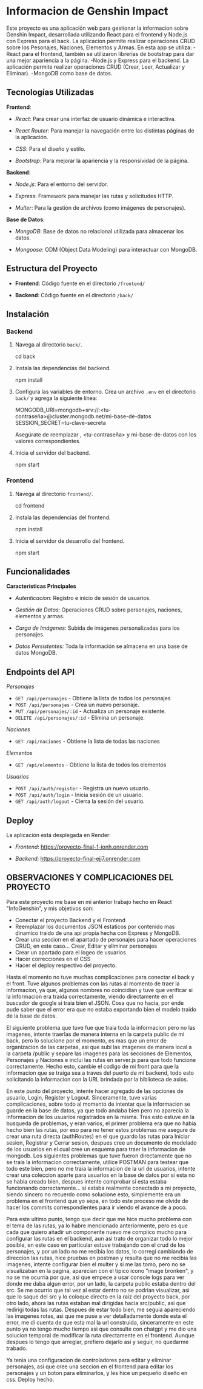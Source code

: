 # Informacion de Genshin Impact

Este proyecto es una aplicación web para gestionar la informacion sobre Genshin Impact, desarrollada utilizando React para el frontend y Node.js con Express para el back. La aplicacion permite realizar operaciones CRUD sobre los Pesonajes, Naciones, Elementos y Armas.
En esta app se utiliza:
    -React para el frontend, también se utilizaron librerías de bootstrap para dar una mejor apariencia a la página.
    -Node.js y Express para el backend. La aplicación permite realizar operaciones CRUD (Crear, Leer, Actualizar y Eliminar).
    -MongoDB como base de datos.
    
## Tecnologías Utilizadas

**Frontend**:

- *React*: Para crear una interfaz de usuario dinámica e interactiva.

- *React Router*: Para manejar la navegación entre las distintas páginas de la aplicación.

- *CSS*: Para el diseño y estilo.

- *Bootstrap*: Para mejorar la apariencia y la responsividad de la página.

**Backend**:

- *Node.js*: Para el entorno del servidor.

- *Express*: Framework para manejar las rutas y solicitudes HTTP.

- *Multer*: Para la gestión de archivos (como imágenes de personajes).

**Base de Datos**:

- *MongoDB*: Base de datos no relacional utilizada para almacenar los datos.

- *Mongoose*: ODM (Object Data Modeling) para interactuar con MongoDB.

## Estructura del Proyecto

- **Frontend**: Código fuente en el directorio `/frontend/`

- **Backend**: Código fuente en el directorio `/back/`

## Instalación

### Backend

1. Navega al directorio `back/`.

    cd back

2. Instala las dependencias del backend.

    npm install

3. Configura las variables de entorno. Crea un archivo `.env` en el directorio `back/` y agrega la siguiente línea:

    MONGODB_URI=mongodb+srv://<tu-usuario>:<tu-contraseña>@cluster.mongodb.net/mi-base-de-datos
    SESSION_SECRET=tu-clave-secreta

   Asegúrate de reemplazar <tu-usuario>, <tu-contraseña> y mi-base-de-datos con los valores correspondientes.

4. Inicia el servidor del backend.

    npm start


### Frontend

1. Navega al directorio `frontend/`.

    cd frontend

2. Instala las dependencias del frontend.

    npm install

3. Inicia el servidor de desarrollo del frontend.

    npm start

## Funcionalidades

**Características Principales**

- *Autenticacion:* Registro e inicio de sesión de usuarios.

- *Gestión de Datos:* Operaciones CRUD sobre personajes, naciones, elementos y armas.

- *Carga de Imágenes:* Subida de imágenes personalizadas para los personajes.

- *Datos Persistentes:* Toda la información se almacena en una base de datos MongoDB.


## Endpoints del API

*Personajes*

- `GET /api/personajes` - Obtiene la lista de todos los personajes
- `POST /api/personajes` - Crea un nuevo personaje.
- `PUT /api/personajes/:id` - Actualiza un personaje existente.
- `DELETE /api/personajes/:id` - Elimina un personaje.

*Naciones*
- `GET /api/naciones` - Obtiene la lista de todas las naciones

*Elementos*
- `GET /api/elementos` - Obtiene la lista de todos los elementos 

*Usuarios*
- `POST /api/auth/register` - Registra un nuevo usuario.
- `POST /api/auth/login` - Inicia sesión de un usuario.
- `GET /api/auth/logout` - Cierra la sesión del usuario.

## Deploy

La aplicación está desplegada en Render:

- *Frontend*: https://proyecto-final-1-ionh.onrender.com

- *Backend*: https://proyecto-final-ejj7.onrender.com



## OBSERVACIONES Y COMPLICACIONES DEL PROYECTO
 Para este proyecto me base en mi anterior trabajo hecho en React "InfoGenshin", y mis objetivos son:
 - Conectar el proyecto Backend y el Frontend
 - Reemplazar los documentos JSON estaticos por contenido mas dinamico traido de una api propia hecha con Express y MongoDB.
 - Crear una seccion en el apartado de personajes para hacer operaciones CRUD, en este caso... Crear, Editar y eliminar personajes
 - Crear un apartado para el logeo de usuarios
 - Hacer correcciones en el CSS
 - Hacer el deploy respectivo del proyecto.

 Hasta el momento no tuve muchas complicaciones para conectar el back y el front. Tuve algunos problemas con las rutas al momento de traer la informacion, ya que, algunos nombres no coincidian y tuve que verificar si la informacion era traida correctamente, viendo directamente en el buscador de google si traia bien el JSON. Cosa que no hacia, por ende pude saber que el error era que no estaba exportando bien el modelo traido de la base de datos.

El siguiente problema que tuve fue que traia toda la informacion pero no las imagenes, intente traerlas de manera interna en la carpeta public de mi back, pero lo solucione por el momento, es mas que un error de organizacion de las carpetas, asi que subi las imagenes de manera local a la carpeta /public y separe las imagenes para las secciones de Elementos, Personajes y Naciones e inclui las rutas en server.js para que todo funcione correctamente. Hecho esto, cambie el codigo de mi front para que la informacion que se traiga sea a traves del puerto de mi backend, todo esto solicitando la informacion con la URL brindada por la biblioteca de axios.

 En este punto del proyecto, intente hacer agregado de las opciones de usuario, Login, Register y Logout. Sinceramente, tuve varias complicaciones, sobre todo al momento de intentar que la informacion se guarde en la base de datos, ya que todo andaba bien pero no aparecia la informacion de los usuarios registrados en la misma. Tras esto estuve en la busqueda de problemas, y eran varios, el primer problema era que no habia hecho bien las rutas, por eso para no tener estos problemas me asegure de crear una ruta directa (authRoutes) en el que guardo las rutas para Iniciar sesion, Registrar y Cerrar sesion, despues cree un documento de modelado de los usuarios en el cual cree un esquema para traer la informacion de mongodb. Los siguientes problemas que tuve fueron directamente que no se traia la informacion correctamente, utilice POSTMAN para testear que todo este bien, pero no me traia la informacion de la url de usuarios, intente crear una coleccion aparte para usuarios en la base de datos por si esta no se habia creado bien, despues intente comprobar si esta estaba funcionando correctamente... si estaba realmente conectado a mi proyecto, siendo sincero no recuerdo como solucione esto, simplemente era un problema en el frontend que yo sepa, en todo este proceso me olvide de hacer los commits correspondientes para ir viendo el avance de a poco.

 Para este ultimo punto, tengo que decir que me hice mucho problema con el tema de las rutas, ya lo habre mencionado anteriormente, pero es que cada que quiero añadir un componente nuevo me complico mucho para configurar las rutas en el backend, aun asi trato de organizar todo lo mejor posible, en este caso en particular estuve trabajando con el crud de los personajes, y por un lado no me recibia los datos, lo corregi cambiando de direccion las rutas, hice pruebas en postman y resulta que no me recibia las imagenes, intente configurar bien el multer y si me las tomo, pero no se visualizaban en la pagina, aparecian con el tipico icono "image bronken", y no se me ocurria por que, asi que empece a usar console logs para ver donde me daba algun error, por un lado, la carpeta public estaba dentro del src. Se me ocurrio que tal vez al estar dentro no se podrian visualizar, asi que lo saque del src y lo coloque directo en la raiz del proyecto back, por otro lado, ahora las rutas estaban mal dirigidas hacia src/public, asi que redirigi todas las rutas. Despues de estar todo bien, me seguia apareciendo las imagenes rotas, asi que me puse a ver detalladamente donde esta el error, me di cuenta de que esta mal la url construida, sinceramente en este punto ya no tengo mucho tiempo asi que consulte con chatgpt y me dio una solucion temporal de modificar la ruta directamente en el frontend. Aunque despues lo tengo que arreglar, prefiero dejarlo asi y seguir, no quedarme trabado.

  Ya tenia una configuracion de controladores para editar y eliminar personajes, asi que cree una seccion en el frontend para editar los personajes y un boton para eliminarlos, y les hice un pequeño diseño en css.
  Deploy hecho.
  